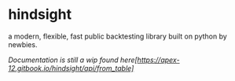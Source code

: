 # hindsight
a modern, flexible, fast public backtesting library built on python by newbies.

_Documentation is still a wip found here[https://apex-12.gitbook.io/hindsight/api/from_table]_
